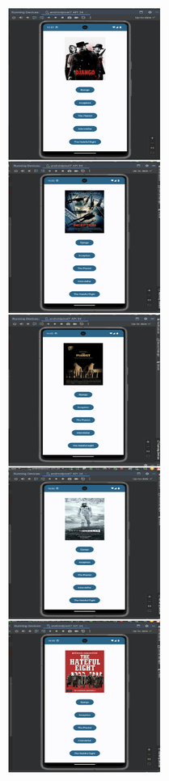 <img src="https://github.com/kenantasdemir/jpcglidestudy/blob/master/app/src/main/assets/django.png" width="300" height="300"/>

<img src="https://github.com/kenantasdemir/jpcglidestudy/blob/master/app/src/main/assets/inception.png" width="300" height="300"/>

<img src="https://github.com/kenantasdemir/jpcglidestudy/blob/master/app/src/main/assets/thepianist.png" width="300" height="300"/>

<img src="https://github.com/kenantasdemir/jpcglidestudy/blob/master/app/src/main/assets/interstellar.png" width="300" height="300"/>

<img src="https://github.com/kenantasdemir/jpcglidestudy/blob/master/app/src/main/assets/thehatefulleight.png" width="300" height="300"/>

